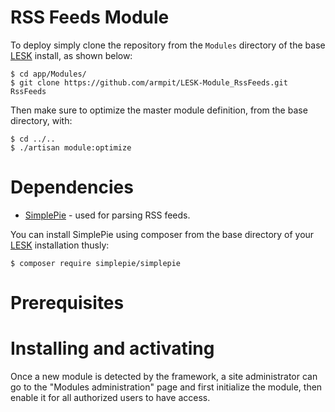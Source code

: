 # RSS Feeds Module

To deploy simply clone the repository from the ```Modules``` directory of the base [LESK](https://github.com/sroutier/laravel-enterprise-starter-kit) install, as shown below:

```
$ cd app/Modules/
$ git clone https://github.com/armpit/LESK-Module_RssFeeds.git RssFeeds
```

Then make sure to optimize the master module definition, from the base directory, with:

```
$ cd ../..
$ ./artisan module:optimize
```

# Dependencies

- [SimplePie](https://github.com/simplepie/simplepie "SimplePie") - used for parsing RSS feeds.

You can install SimplePie using composer from the base directory of your [LESK](https://github.com/sroutier/laravel-enterprise-starter-kit) installation thusly:

```
$ composer require simplepie/simplepie
```

# Prerequisites


# Installing and activating
Once a new module is detected by the framework, a site administrator can go to the "Modules administration" page and first 
initialize the module, then enable it for all authorized users to have access.
